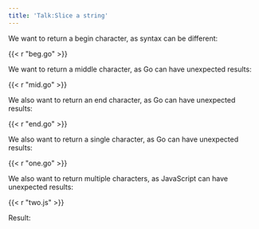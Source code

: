 ```yaml
---
title: 'Talk:Slice a string'
---
```


We want to return a begin character, as syntax can be different:

{{< r "beg.go" >}}

We want to return a middle character, as Go can have unexpected results:

{{< r "mid.go" >}}

We also want to return an end character, as Go can have unexpected results:

{{< r "end.go" >}}

We also want to return a single character, as Go can have unexpected results:

{{< r "one.go" >}}

We also want to return multiple characters, as JavaScript can have unexpected
results:

{{< r "two.js" >}}

Result:
